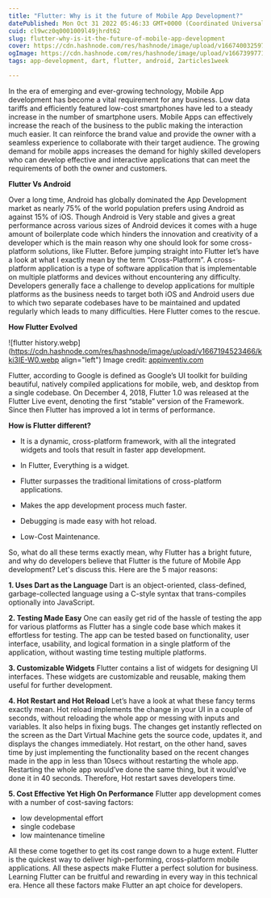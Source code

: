 ```yaml
---
title: "Flutter: Why is it the future of Mobile App Development?"
datePublished: Mon Oct 31 2022 05:46:33 GMT+0000 (Coordinated Universal Time)
cuid: cl9wcz0q0001009l49jhrdt62
slug: flutter-why-is-it-the-future-of-mobile-app-development
cover: https://cdn.hashnode.com/res/hashnode/image/upload/v1667400325976/4cOqzfRm9.png
ogImage: https://cdn.hashnode.com/res/hashnode/image/upload/v1667399771858/_0l8kuHtz.png
tags: app-development, dart, flutter, android, 2articles1week

---
```


In the era of emerging and ever-growing technology, Mobile App development has become a vital requirement for any business. 
Low data tariffs and efficiently featured low-cost smartphones have led to a steady increase in the number of smartphone users.
Mobile Apps can effectively increase the reach of the business to the public making the interaction much easier. It can reinforce the brand value and provide the owner with a seamless experience to collaborate with their target audience. The growing demand for mobile apps increases the demand for highly skilled developers who can develop effective and interactive applications that can meet the requirements of both the owner and customers.


**Flutter Vs Android**

Over a long time, Android has globally dominated the App Development market as nearly 75% of the world population prefers using Android as against 15% of iOS. Though Android is Very stable and gives a great performance across various sizes of Android devices it comes with a huge amount of boilerplate code which hinders the innovation and creativity of a developer which is the main reason why one should look for some cross-platform solutions, like Flutter.
Before jumping straight into Flutter let’s have a look at what I exactly mean by the term “Cross-Platform”.
A cross-platform application is a type of software application that is implementable on multiple platforms and devices without encountering any difficulty. Developers generally face a challenge to develop applications for multiple platforms as the business needs to target both iOS and Android users due to which two separate codebases have to be maintained and updated regularly which leads to many difficulties.
Here Flutter comes to the rescue. 


**How Flutter Evolved**

![flutter history.webp](https://cdn.hashnode.com/res/hashnode/image/upload/v1667194523466/kki3IE-W0.webp align="left")
Image credit: [appinventiv.com](https://appinventiv.com/blog/flutter-app-development-cost/)

Flutter, according to Google is defined as Google’s UI toolkit for building beautiful, natively compiled applications for mobile, web, and desktop from a single codebase.
On December 4, 2018, Flutter 1.0 was released at the Flutter Live event, denoting the first “stable” version of the Framework. Since then Flutter has improved a lot in terms of performance.


**How is Flutter different?**

- It is a dynamic, cross-platform framework, with all the integrated widgets and tools that result in faster app development.

- In Flutter, Everything is a widget.

- Flutter surpasses the traditional limitations of cross-platform applications.

- Makes the app development process much faster.

- Debugging is made easy with hot reload.

- Low-Cost Maintenance.

So, what do all these terms exactly mean, why Flutter has a bright future, and why do developers believe that Flutter is the future of Mobile App development? Let's discuss this.
Here are the 5 major reasons: 

**1. Uses Dart as the Language**
Dart is an object-oriented, class-defined, garbage-collected language using a C-style syntax that trans-compiles optionally into JavaScript.

**2.  Testing Made Easy**
One can easily get rid of the hassle of testing the app for various platforms as Flutter has a single code base which makes it effortless for testing.
The app can be tested based on functionality, user interface, usability, and logical formation in a single platform of the application, without wasting time testing multiple platforms.

**3. Customizable Widgets**
Flutter contains a list of widgets for designing UI interfaces. These widgets are customizable and reusable, making them useful for further development. 

**4. Hot Restart and Hot Reload**
Let’s have a look at what these fancy terms exactly mean.
 Hot reload implements the change in your UI in a couple of seconds, without reloading the whole app or messing with inputs and variables. It also helps in fixing bugs. The changes get instantly reflected on the screen as the Dart Virtual Machine gets the source code, updates it, and displays the changes immediately.
Hot restart, on the other hand, saves time by just implementing the functionality based on the recent changes made in the app in less than 10secs without restarting the whole app. Restarting the whole app would’ve done the same thing, but it would’ve done it in 40 seconds. Therefore, Hot restart saves developers time.

**5. Cost Effective Yet High On Performance**
Flutter app development comes with a number of cost-saving factors:
- low developmental effort
- single codebase
- low maintenance timeline

All these come together to get its cost range down to a huge extent.
Flutter is the quickest way to deliver high-performing, cross-platform mobile applications. All these aspects make Flutter a perfect solution for business. Learning Flutter can be fruitful and rewarding in every way in this technical era. Hence all these factors make Flutter an apt choice for developers.









